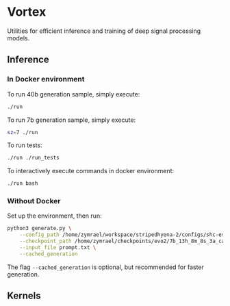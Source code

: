 # Vortex

Utilities for efficient inference and training of deep signal processing models.


## Inference

### In Docker environment

To run 40b generation sample, simply execute:

```bash
./run
```

To run 7b generation sample, simply execute:

```bash
sz=7 ./run
```

To run tests:

```bash
./run ./run_tests
```

To interactively execute commands in docker environment:

```bash
./run bash
```

### Without Docker

Set up the environment, then run:

```bash
python3 generate.py \
    --config_path /home/zymrael/workspace/stripedhyena-2/configs/shc-evo2-7b-8k-2T-v1.yml \
    --checkpoint_path /home/zymrael/checkpoints/evo2/7b_13h_8m_8s_3a_cascade15_inference/iter_457500.pt \
    --input_file prompt.txt \
    --cached_generation
```

The flag `--cached_generation` is optional, but recommended for faster generation. 

## Kernels



